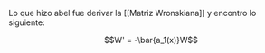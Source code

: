 
Lo que hizo abel fue derivar la [[Matriz Wronskiana]] y encontro lo siguiente:

$$W' = -\bar{a_1(x)}W$$ 
